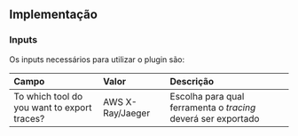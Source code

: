 ## **Implementação**

### **Inputs**
Os inputs necessários para utilizar o plugin são:

| **Campo** | **Valor** | **Descrição** |
| :--- | :--- | :--- |
| To which tool do you want to export traces?| AWS X-Ray/Jaeger | Escolha para qual ferramenta o *tracing* deverá ser exportado |